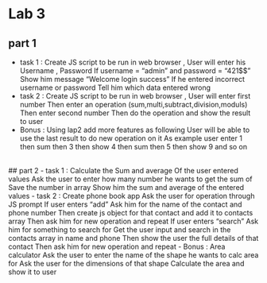 # Lab 3 
## part 1 
- task 1 : Create JS script to be run in web browser ,
User will enter his Username , Password
If username = “admin” and password = “421$$”
Show him message “Welcome login success”
If he entered incorrect username or password
Tell him which data entered wrong
- task 2 : Create JS script to be run in web browser ,
User will enter first number
Then enter an operation (sum,multi,subtract,division,moduls)
Then enter second number
Then do the operation and show the result to user 
- Bonus : Using lap2 add more features as following
User will be able to use the last result to do new operation on it
As example user enter 1 then sum then 3 then show 4 then sum then 5 then show 9 and so on
<br>
## part 2 
- task 1 : Calculate the Sum and average Of the user entered values
Ask the user to enter how many number he wants to get the sum of
Save the number in array
Show him the sum and average of the entered values
- task 2 : Create phone book app
Ask the user for operation through JS prompt
If user enters “add”
Ask him for the name of the contact and phone number
Then create js object for that contact and add it to contacts array
Then ask him for new operation and repeat
If user enters “search”
Ask him for something to search for
Get the user input and search in the contacts array in name and phone
Then show the user the full details of that contact
Then ask him for new operation and repeat
- Bonus : Area calculator
Ask the user to enter the name of the shape he wants to calc area for
Ask the user for the dimensions of that shape
Calculate the area and show it to user

